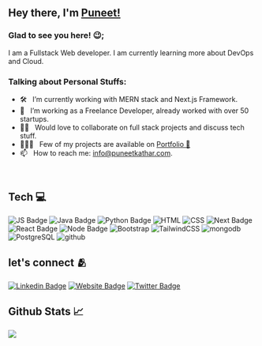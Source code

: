 ## Hey there, I'm [Puneet!](https://github.com/puneetkathar1/)


### Glad to see you here! 😉; 

I am a Fullstack Web developer. I am currently learning more about DevOps and Cloud. 

### Talking about Personal Stuffs:

- 🛠 &nbsp; I’m currently working with MERN stack and Next.js Framework.
- 🚀 &nbsp; I’m working as a Freelance Developer, already worked with over 50 startups.
- 👯‍♀️ &nbsp; Would love to collaborate on full stack projects and discuss tech stuff.
- 👨🏻‍💻 &nbsp; Few of my projects are available on [Portfolio 🔗](https://puneekathar.com)
- 📫 &nbsp; How to reach me: info@puneetkathar.com.

<br>

## Tech 💻

![JS Badge](https://img.shields.io/badge/JavaScript-F7DF1E?style=for-the-badge&logo=javascript&logoColor=black)
![Java Badge](https://img.shields.io/badge/Java-ED8B00?style=for-the-badge&logo=java&logoColor=white)
![Python Badge](https://img.shields.io/badge/Python-F7DF1E?style=for-the-badge&logo=python&logoColor=white)
![HTML](https://img.shields.io/badge/HTML-239120?style=for-the-badge&logo=html5&logoColor=white)
![CSS](https://img.shields.io/badge/CSS-239120?&style=for-the-badge&logo=css3&logoColor=white)
![Next Badge](https://img.shields.io/badge/next.js-111111?style=for-the-badge&logo=next.js&logoColor=white)
![React Badge](https://img.shields.io/badge/React-20232A?style=for-the-badge&logo=react&logoColor=61DAFB)
![Node Badge](https://img.shields.io/badge/Node.js-89BB3C?style=for-the-badge&logo=node.js&logoColor=white)
![Bootstrap](https://img.shields.io/badge/Bootstrap-563D7C?style=for-the-badge&logo=bootstrap&logoColor=white)
![TailwindCSS](https://img.shields.io/badge/tailwindcss-%2338B2AC.svg?style=for-the-badge&logo=tailwind-css&logoColor=white)
![mongodb](https://img.shields.io/badge/MongoDB-4EA94B?style=for-the-badge&logo=mongodb&logoColor=white)
![PostgreSQL](https://img.shields.io/badge/postgresql-30628A?style=for-the-badge&logo=postgresql&logoColor=white)
![github](https://img.shields.io/badge/GitHub-100000?style=for-the-badge&logo=github&logoColor=white)

## let's connect 🫂
[![Linkedin Badge](https://img.shields.io/badge/LinkedIn-0077B5?style=for-the-badge&logo=linkedin&logoColor=white)](https://www.linkedin.com/in/puneetkathar1/)
[![Website Badge](https://img.shields.io/badge/GitHub-100000?style=for-the-badge&logo=github&logoColor=white)](https://puneetkathar.com/)
[![Twitter Badge](https://img.shields.io/badge/Twitter-1DA1F2?style=for-the-badge&logo=twitter&logoColor=white)](https://twitter.com/puneetkathar1)

## Github Stats 📈

<img 
   src="https://github-readme-stats.vercel.app/api?username=puneetkathar1&show_icons=true&theme=tokyonight" 
/>
